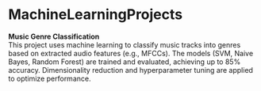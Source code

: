 # MachineLearningProjects
**Music Genre Classification**  
This project uses machine learning to classify music tracks into genres based on extracted audio features (e.g., MFCCs). The models (SVM, Naive Bayes, Random Forest) are trained and evaluated, achieving up to 85% accuracy. Dimensionality reduction and hyperparameter tuning are applied to optimize performance.
